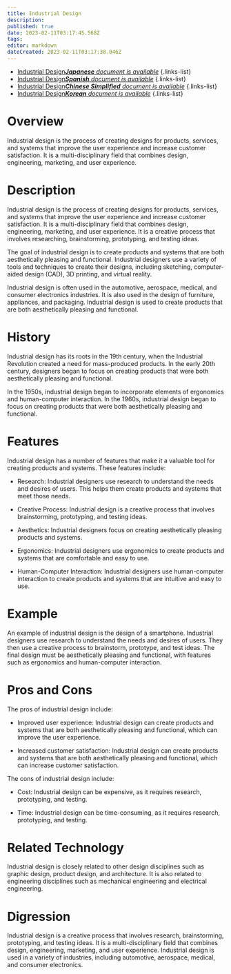 ```yaml
---
title: Industrial Design
description: 
published: true
date: 2023-02-11T03:17:45.568Z
tags: 
editor: markdown
dateCreated: 2023-02-11T03:17:38.046Z
---
```


- [Industrial Design***Japanese** document is available*](/ja/Knowledge-base/Dictionary/industrial-design)
{.links-list}
- [Industrial Design***Spanish** document is available*](/es/Knowledge-base/Dictionary/industrial-design)
{.links-list}
- [Industrial Design***Chinese Simplified** document is available*](/zh/Knowledge-base/Dictionary/industrial-design)
{.links-list}
- [Industrial Design***Korean** document is available*](/ko/Knowledge-base/Dictionary/industrial-design)
{.links-list}


# Overview
Industrial design is the process of creating designs for products, services, and systems that improve the user experience and increase customer satisfaction. It is a multi-disciplinary field that combines design, engineering, marketing, and user experience.

# Description
Industrial design is the process of creating designs for products, services, and systems that improve the user experience and increase customer satisfaction. It is a multi-disciplinary field that combines design, engineering, marketing, and user experience. It is a creative process that involves researching, brainstorming, prototyping, and testing ideas.

The goal of industrial design is to create products and systems that are both aesthetically pleasing and functional. Industrial designers use a variety of tools and techniques to create their designs, including sketching, computer-aided design (CAD), 3D printing, and virtual reality.

Industrial design is often used in the automotive, aerospace, medical, and consumer electronics industries. It is also used in the design of furniture, appliances, and packaging. Industrial design is used to create products that are both aesthetically pleasing and functional.

# History
Industrial design has its roots in the 19th century, when the Industrial Revolution created a need for mass-produced products. In the early 20th century, designers began to focus on creating products that were both aesthetically pleasing and functional.

In the 1950s, industrial design began to incorporate elements of ergonomics and human-computer interaction. In the 1960s, industrial design began to focus on creating products that were both aesthetically pleasing and functional.

# Features
Industrial design has a number of features that make it a valuable tool for creating products and systems. These features include:

- Research: Industrial designers use research to understand the needs and desires of users. This helps them create products and systems that meet those needs.

- Creative Process: Industrial design is a creative process that involves brainstorming, prototyping, and testing ideas.

- Aesthetics: Industrial designers focus on creating aesthetically pleasing products and systems.

- Ergonomics: Industrial designers use ergonomics to create products and systems that are comfortable and easy to use.

- Human-Computer Interaction: Industrial designers use human-computer interaction to create products and systems that are intuitive and easy to use.

# Example
An example of industrial design is the design of a smartphone. Industrial designers use research to understand the needs and desires of users. They then use a creative process to brainstorm, prototype, and test ideas. The final design must be aesthetically pleasing and functional, with features such as ergonomics and human-computer interaction.

# Pros and Cons
The pros of industrial design include:

- Improved user experience: Industrial design can create products and systems that are both aesthetically pleasing and functional, which can improve the user experience.

- Increased customer satisfaction: Industrial design can create products and systems that are both aesthetically pleasing and functional, which can increase customer satisfaction.

The cons of industrial design include:

- Cost: Industrial design can be expensive, as it requires research, prototyping, and testing.

- Time: Industrial design can be time-consuming, as it requires research, prototyping, and testing.

# Related Technology
Industrial design is closely related to other design disciplines such as graphic design, product design, and architecture. It is also related to engineering disciplines such as mechanical engineering and electrical engineering.

# Digression
Industrial design is a creative process that involves research, brainstorming, prototyping, and testing ideas. It is a multi-disciplinary field that combines design, engineering, marketing, and user experience. Industrial design is used in a variety of industries, including automotive, aerospace, medical, and consumer electronics.